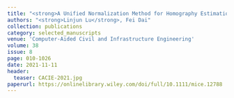```yaml
---
title: "<strong>A Unified Normalization Method for Homography Estimation Using Combined Point and Line Correspondences</strong>"
authors: "<strong>Linjun Lu</strong>, Fei Dai"
collection: publications
category: selected_manuscripts
venue: 'Computer‐Aided Civil and Infrastructure Engineering'
volume: 38
issue: 8
page: 010-1026
date: 2021-11-11
header:
  teaser: CACIE-2021.jpg
paperurl: https://onlinelibrary.wiley.com/doi/full/10.1111/mice.12788
---
```

